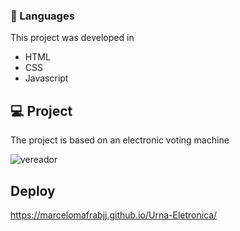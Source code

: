 
### 🚀 Languages
This project was developed in
  - HTML
  - CSS
  - Javascript


## 💻 Project
The project is based on an electronic voting machine

![vereador](https://user-images.githubusercontent.com/84472778/144732348-fe59d55b-de68-44b8-afbd-362b59a57a23.png)

## Deploy
https://marcelomafrabjj.github.io/Urna-Eletronica/


